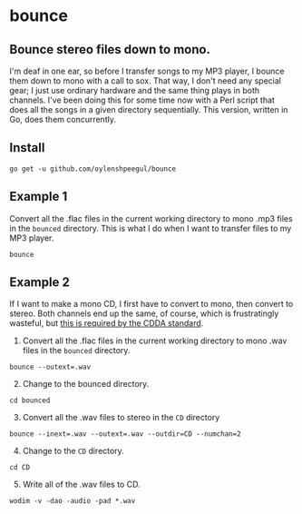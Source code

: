 
# bounce

## Bounce stereo files down to mono.

I'm deaf in one ear, so before I transfer songs to my MP3 player, I
bounce them down to mono with a call to sox. That way, I don't need
any special gear; I just use ordinary hardware and the same thing
plays in both channels. I've been doing this for some time now with a
Perl script that does all the songs in a given directory
sequentially. This version, written in Go, does them concurrently.

## Install
```
go get -u github.com/oylenshpeegul/bounce
```

## Example 1

Convert all the .flac files in the current working directory to mono
.mp3 files in the `bounced` directory. This is what I do when I want
to transfer files to my MP3 player.

```
bounce
```

## Example 2

If I want to make a mono CD, I first have to convert to mono, then convert to stereo. Both channels end up the same, of course, which is frustratingly wasteful, but [this is required by the CDDA standard](https://en.wikipedia.org/wiki/Compact_Disc_Digital_Audio).

1. Convert all the .flac files in the current working directory to mono
.wav files in the `bounced` directory.
```
bounce --outext=.wav
```
2. Change to the bounced directory.
```
cd bounced
```
3. Convert all the .wav files to stereo in the `CD` directory
```
bounce --inext=.wav --outext=.wav --outdir=CD --numchan=2
```
4. Change to the `CD` directory.
```
cd CD
```
5. Write all of the .wav files to CD.
```
wodim -v -dao -audio -pad *.wav
```
